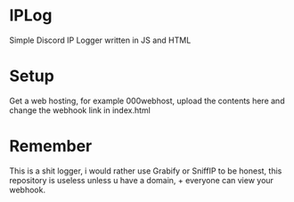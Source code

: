 # IPLog
Simple Discord IP Logger written in JS and HTML
# Setup
Get a web hosting, for example 000webhost, upload the contents here and change the webhook link in index.html
# Remember
This is a shit logger, i would rather use Grabify or SniffIP to be honest, this repository is useless unless u have a domain, + everyone can view your webhook.

